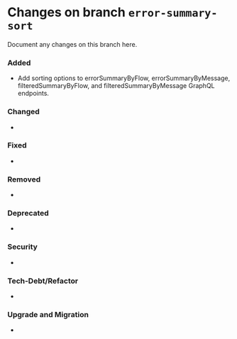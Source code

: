 # Changes on branch `error-summary-sort`
Document any changes on this branch here.
### Added
- Add sorting options to errorSummaryByFlow, errorSummaryByMessage, filteredSummaryByFlow, and filteredSummaryByMessage GraphQL endpoints.

### Changed
- 

### Fixed
- 

### Removed
- 

### Deprecated
- 

### Security
- 

### Tech-Debt/Refactor
- 

### Upgrade and Migration
- 

